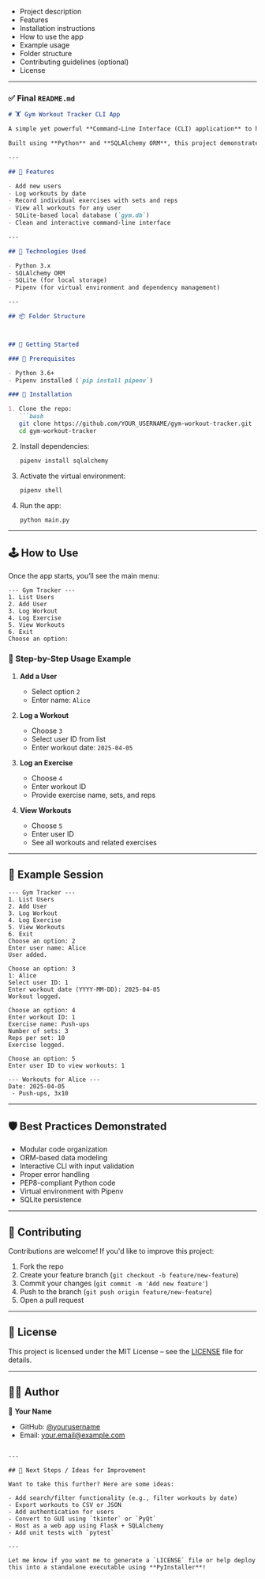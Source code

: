 
- Project description
- Features
- Installation instructions
- How to use the app
- Example usage
- Folder structure
- Contributing guidelines (optional)
- License

---

### ✅ Final `README.md`

```markdown
# 🏋️ Gym Workout Tracker CLI App

A simple yet powerful **Command-Line Interface (CLI) application** to help users track their workouts, including exercises, sets, reps, and workout dates.

Built using **Python** and **SQLAlchemy ORM**, this project demonstrates best practices in CLI design, database modeling, and modular Python packaging.

---

## 📌 Features

- Add new users
- Log workouts by date
- Record individual exercises with sets and reps
- View all workouts for any user
- SQLite-based local database (`gym.db`)
- Clean and interactive command-line interface

---

## 🧰 Technologies Used

- Python 3.x
- SQLAlchemy ORM
- SQLite (for local storage)
- Pipenv (for virtual environment and dependency management)

---

## 📦 Folder Structure



## 🚀 Getting Started

### 🔹 Prerequisites

- Python 3.6+
- Pipenv installed (`pip install pipenv`)

### 🔹 Installation

1. Clone the repo:
   ```bash
   git clone https://github.com/YOUR_USERNAME/gym-workout-tracker.git
   cd gym-workout-tracker
   ```

2. Install dependencies:
   ```bash
   pipenv install sqlalchemy
   ```

3. Activate the virtual environment:
   ```bash
   pipenv shell
   ```

4. Run the app:
   ```bash
   python main.py
   ```

---

## 🕹️ How to Use

Once the app starts, you’ll see the main menu:

```
--- Gym Tracker ---
1. List Users
2. Add User
3. Log Workout
4. Log Exercise
5. View Workouts
6. Exit
Choose an option:
```

### 📝 Step-by-Step Usage Example

1. **Add a User**
   - Select option `2`
   - Enter name: `Alice`

2. **Log a Workout**
   - Choose `3`
   - Select user ID from list
   - Enter workout date: `2025-04-05`

3. **Log an Exercise**
   - Choose `4`
   - Enter workout ID
   - Provide exercise name, sets, and reps

4. **View Workouts**
   - Choose `5`
   - Enter user ID
   - See all workouts and related exercises

---

## 🧪 Example Session

```text
--- Gym Tracker ---
1. List Users
2. Add User
3. Log Workout
4. Log Exercise
5. View Workouts
6. Exit
Choose an option: 2
Enter user name: Alice
User added.

Choose an option: 3
1: Alice
Select user ID: 1
Enter workout date (YYYY-MM-DD): 2025-04-05
Workout logged.

Choose an option: 4
Enter workout ID: 1
Exercise name: Push-ups
Number of sets: 3
Reps per set: 10
Exercise logged.

Choose an option: 5
Enter user ID to view workouts: 1

--- Workouts for Alice ---
Date: 2025-04-05
 - Push-ups, 3x10
```

---

## 🛡️ Best Practices Demonstrated

- Modular code organization
- ORM-based data modeling
- Interactive CLI with input validation
- Proper error handling
- PEP8-compliant Python code
- Virtual environment with Pipenv
- SQLite persistence

---

## 🤝 Contributing

Contributions are welcome! If you'd like to improve this project:

1. Fork the repo
2. Create your feature branch (`git checkout -b feature/new-feature`)
3. Commit your changes (`git commit -m 'Add new feature'`)
4. Push to the branch (`git push origin feature/new-feature`)
5. Open a pull request

---

## 📄 License

This project is licensed under the MIT License – see the [LICENSE](LICENSE) file for details.

---

## 👨‍💻 Author

👤 **Your Name**

- GitHub: [@yourusername](https://github.com/yourusername)
- Email: your.email@example.com
```

---

## 📝 Next Steps / Ideas for Improvement

Want to take this further? Here are some ideas:

- Add search/filter functionality (e.g., filter workouts by date)
- Export workouts to CSV or JSON
- Add authentication for users
- Convert to GUI using `tkinter` or `PyQt`
- Host as a web app using Flask + SQLAlchemy
- Add unit tests with `pytest`

---

Let me know if you want me to generate a `LICENSE` file or help deploy this into a standalone executable using **PyInstaller**!
